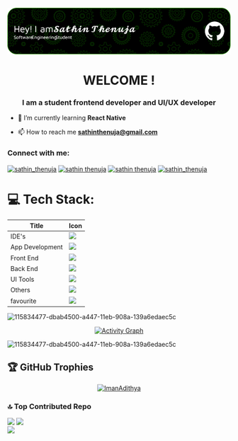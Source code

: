 ![Header](https://raw.githubusercontent.com/SathinT/SathinT/main/github-header-image.png)
<h1 align="center">WELCOME !</h1>
<h3 align="center">I am a student frontend developer and UI/UX developer</h3>

- 🌱 I’m currently learning **React Native**

- 📫 How to reach me **sathinthenuja@gmail.com**

<h3 align="left">Connect with me:</h3>
<p align="left">
<a href="https://twitter.com/sathin_thenuja" target="blank"><img align="center" src="https://raw.githubusercontent.com/rahuldkjain/github-profile-readme-generator/master/src/images/icons/Social/twitter.svg" alt="sathin_thenuja" height="30" width="40" /></a>
<a href="https://linkedin.com/in/sathin thenuja" target="blank"><img align="center" src="https://raw.githubusercontent.com/rahuldkjain/github-profile-readme-generator/master/src/images/icons/Social/linked-in-alt.svg" alt="sathin thenuja" height="30" width="40" /></a>
<a href="https://fb.com/sathin thenuja" target="blank"><img align="center" src="https://raw.githubusercontent.com/rahuldkjain/github-profile-readme-generator/master/src/images/icons/Social/facebook.svg" alt="sathin thenuja" height="30" width="40" /></a>
<a href="https://instagram.com/sathin_thenuja" target="blank"><img align="center" src="https://raw.githubusercontent.com/rahuldkjain/github-profile-readme-generator/master/src/images/icons/Social/instagram.svg" alt="sathin_thenuja" height="30" width="40" /></a>
</p>

# 💻 Tech Stack:
<div align="center">

| Title | Icon |
| ------ | ------ |
| IDE's |  <img src="https://skillicons.dev/icons?i=idea,androidstudio,vscode" /> |
| App Development |  <img src="https://skillicons.dev/icons?i=dart,java" /> |
| Front End | <img src="https://skillicons.dev/icons?i=html,bootstrap,css,tailwind,materialui,js,jquery,react,ts" /> |
| Back End |  <img src="https://skillicons.dev/icons?i=hibernate,java,spring,nodejs,express,mysql,mongodb" /> |
| UI Tools |  <img src="https://skillicons.dev/icons?i=figma,xd" /> |
| Others |  <img src="https://skillicons.dev/icons?i=arduino,appwrite,firebase,discord,git,github,maven,postman,powershell,bash" /> |
| favourite |  <img src="https://skillicons.dev/icons?i=html,css,bootstrap,react,tailwind,materialui,js,jquery,ts,express,nodejs,mongodb" /> |
                                                                
</div>

<div>

![115834477-dbab4500-a447-11eb-908a-139a6edaec5c](https://github.com/LahiruHarshana/LahiruHarshana/assets/124744833/c9ab9de8-7884-479e-8adc-68bd989d9337)
 
<div align="center">

  [![Activity Graph](https://github-readme-activity-graph.vercel.app/graph?username=ImanAdithya&theme=redical)](https://github.com/ImanAdithya)  

</div>
</div>


![115834477-dbab4500-a447-11eb-908a-139a6edaec5c](https://github.com/LahiruHarshana/LahiruHarshana/assets/124744833/f60ef14a-23ad-4a3d-9a75-a0ae79bc5d5c)

## 🏆 GitHub Trophies
<p align="center">
 <a href="https://github.com/ryo-ma/github-profile-trophy">
  <img src="https://github-profile-trophy.vercel.app/?username=ImanAdithya&layout=compact&theme=algolia" alt="ImanAdithya" />
 </a>
</p>

### 🔝 Top Contributed Repo

![](http://github-profile-summary-cards.vercel.app/api/cards/stats?username=ImanAdithya&theme=2077)
![](http://github-profile-summary-cards.vercel.app/api/cards/repos-per-language?username=ImanAdithya&theme=2077)<br/>
![](http://github-profile-summary-cards.vercel.app/api/cards/profile-details?username=ImanAdithya&theme=2077)
